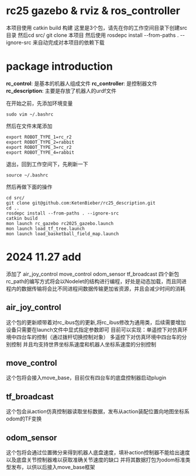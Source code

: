 # rc25 gazebo & rviz & ros_controller
本项目使用 catkin build 构建
这里是3个包，请先在你的工作空间目录下创建src目录
然后cd src/
git clone 本项目
然后使用 rosdepc install --from-paths . --ignore-src
来自动完成对本项目的依赖下载


# package introduction
**rc_control**: 是基本的机器人组成文件
**rc_controller**: 是控制器文件
**rc_description**: 主要是存放了机器人的urdf文件

在开始之前，先添加环境变量
```shell
sudo vim ~/.bashrc
```
然后在文件末尾添加
```shell
export ROBOT_TYPE_1=rc_r2
export ROBOT_TYPE_2=rabbit
export ROBOT_TYPE_3=rc_r2
export ROBOT_TYPE_4=rabbit

```
退出，回到工作空间下，先刷新一下
```shell
source ~/.bashrc
```
然后再做下面的操作

```shell
cd src/
git clone git@github.com:KetenBieber/rc25_description.git
cd ..
rosdepc install --from-paths . --ignore-src
catkin build
mon launch rc_gazebo rc2025_gazebo.launch
mon launch load_tf_tree.launch
mon launch load_basketball_field_map.launch

```

# 2024 11.27 add
添加了 air_joy_control move_control odom_sensor tf_broadcast 四个新包
rc_path的编写方式将会以Nodelet的结构进行编程，好处是动态加载，而且同进程内的数据传输将会比不同进程间数据传输更加省资源，并且会减少时间的消耗

## air_joy_control 
这个包的更新顺带着对rc_ibus包的更新,将rc_ibus修改为通用类，后续需要增加设备只需要在launch文件中显式指定参数即可
目前可以实现：单遥控下对仿真环境中四台车的控制（通过拨杆切换控制对象）
            多遥控下对仿真环境中四台车的分别控制
            并且均支持世界坐标系速度和机器人坐标系速度的分别控制
## move_control
这个包将会接入move_base，目前仅有四台车的底盘控制器启动plugin
## tf_broadcast
这个包会从action仿真控制器读取坐标数据，发布从action装配位置向地图坐标系odom的TF变换
## odom_sensor
这个包将会通过位置微分来得到机器人底盘速度，填补action控制器不能给出速度以及底盘关节控制器难以获取准确关节速度的缺口
并将其数据打包为odom标准类型发布，以供以后接入move_base框架